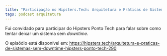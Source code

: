 ```yaml
---
title: "Participação no Hipsters.Tech: Arquitetura e Práticas de Sistemas sem Downtime"
tags: podcast arquitetura
---
```


Fui convidado para participar do Hipsters Ponto Tech para falar sobre como tentar deixar um sistema sem _downtime_.

O episódio está disponível em: https://hipsters.tech/arquitetura-e-praticas-de-sistemas-sem-downtime-hipsters-ponto-tech-290 

